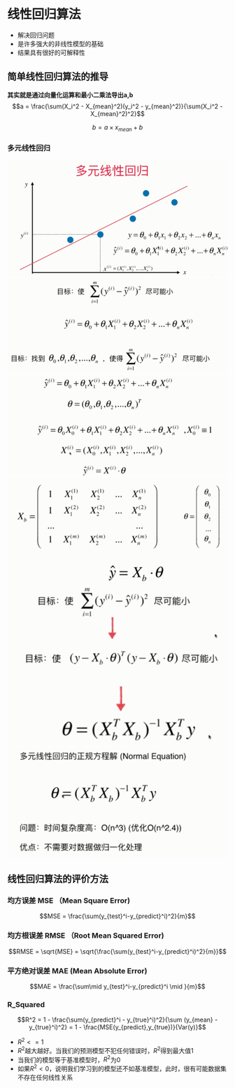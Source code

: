 # 线性回归算法 
- 解决回归问题
- 是许多强大的非线性模型的基础
- 结果具有很好的可解释性

## 简单线性回归算法的推导
**其实就是通过向量化运算和最小二乘法导出a,b**
$$a = \frac{\sum(X_i^2 - X_{mean}^2)(y_i^2 - y_{mean}^2)}{\sum(X_i^2 - X_{mean}^2)^2}$$

$$b = a \times x_{mean} + b$$

### 多元线性回归
![1](https://github.com/Pythonboy/Image/blob/master/ML/1.jpg?raw=true)
![2](https://github.com/Pythonboy/Image/blob/master/ML/2.jpg?raw=true)
![3](https://github.com/Pythonboy/Image/blob/master/ML/3.jpg?raw=true)
![4](https://github.com/Pythonboy/Image/blob/master/ML/4.jpg?raw=true)
![5](https://github.com/Pythonboy/Image/blob/master/ML/5.jpg?raw=true)
![6](https://github.com/Pythonboy/Image/blob/master/ML/6.jpg?raw=true)
![7](https://github.com/Pythonboy/Image/blob/master/ML/7.jpg?raw=true)

## 线性回归算法的评价方法
### 均方误差 MSE （Mean Square Error)
$$MSE = \frac{\sum(y_{test}^i-y_{predict}^i)^2}{m}$$

### 均方根误差 RMSE （Root Mean Squared Error)
$$RMSE = \sqrt{MSE} = \sqrt{\frac{\sum(y_{test}^i-y_{predict}^i)^2}{m}}$$

### 平方绝对误差 MAE (Mean Absolute Error)
$$MAE = \frac{\sum\mid y_{test}^i-y_{predict}^i \mid }{m}$$

### R_Squared
$$R^2 = 1 - \frac{\sum(y_{predict}^i - y_{true}^i)^2}{\sum (y_{mean} - y_{true}^i)^2} = 1 - \frac{MSE(y_{predict},y_{true})}{Var(y)}$$
- $R^2<=1$
- $R^2$越大越好。当我们的预测模型不犯任何错误时，$R^2$得到最大值1
- 当我们的模型等于基准模型时，$R^2$为0
- 如果$R^2<0$，说明我们学习到的模型还不如基准模型，此时，很有可能数据集不存在任何线性关系















